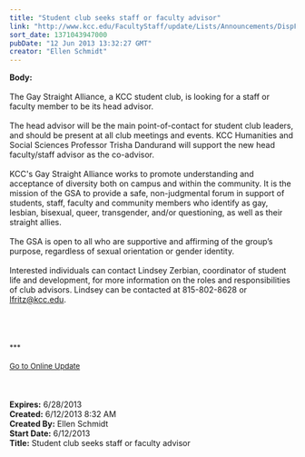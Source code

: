 ```yaml
---
title: "Student club seeks staff or faculty advisor"
link: "http://www.kcc.edu/FacultyStaff/update/Lists/Announcements/DispForm.aspx?ID=1141"
sort_date: 1371043947000
pubDate: "12 Jun 2013 13:32:27 GMT"
creator: "Ellen Schmidt"
---
```


<div><b>Body:</b> <div class="ExternalClass92A93D91431441A2B1C1CAE7B7B3FD85"><div><br />The Gay Straight Alliance, a KCC student club, is looking for a staff or faculty member to be its head advisor. </div>
<div> </div>
<div>The head advisor will be the main point-of-contact for student club leaders, and should be present at all club meetings and events. KCC Humanities and Social Sciences Professor Trisha Dandurand will support the new head faculty/staff advisor as the co-advisor. </div>
<div> </div>
<div>KCC's Gay Straight Alliance works to promote understanding and acceptance of diversity both on campus and within the community. It is the mission of the GSA to provide a safe, non-judgmental forum in support of students, staff, faculty and community members who identify as gay, lesbian, bisexual, queer, transgender, and/or questioning, as well as their straight allies. </div>
<div> </div>
<div>The GSA is open to all who are supportive and affirming of the group’s purpose, regardless of sexual orientation or gender identity. </div>
<div><br />Interested individuals can contact Lindsey Zerbian, coordinator of student life and development, for more information on the roles and responsibilities of club advisors. Lindsey can be contacted at 815-802-8628 or <a href="mailto:lfritz@kcc.edu">lfritz@kcc.edu</a>.</div>
<div> </div>
<div> </div>
<div> </div>
<div> </div>
<div>
<div></div>
<div>
<div><font size="2"></font></div>
<div>
<div>
<div>
<div>
<div>
<div>
<div>
<div><font size="2">***</font></div>
<div><font size="2"></font> </div>
<div><font size="2"></font></div>
<div></div>
<div><a href="/FacultyStaff/update/Pages/dailyupdate.aspx"><font size="2">Go to Online Update</font></a></div>
<div></div>
<div><font size="2"></font></div></div></div></div></div></div></div></div></div></div>
<div> </div>
<div> </div>
<div> </div></div></div>
<div><b>Expires:</b> 6/28/2013</div>
<div><b>Created:</b> 6/12/2013 8:32 AM</div>
<div><b>Created By:</b> Ellen Schmidt</div>
<div><b>Start Date:</b> 6/12/2013</div>
<div><b>Title:</b> Student club seeks staff or faculty advisor</div>
